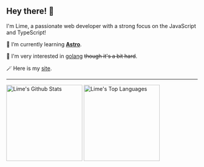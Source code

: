 ## Hey there! 👋

I'm Lime, a passionate web developer with a strong focus on the JavaScript and TypeScript!

🌱 I’m currently learning **[Astro](https://astro.build)**.

🤔 I'm very interested in [golang](https://go.dev/) ~~though it's a bit hard~~.

🪄 Here is my [site](https://limx.fun).

---

<img height=200 align="center" src="https://github-readme-stats.vercel.app/api?username=Liumingxun&show_icons=true&theme=transparent&ring_color=66ccff" alt="Lime's Github Stats"/>
<img height=200 align="center" src="https://github-readme-stats.vercel.app/api/top-langs/?username=Liumingxun&theme=transparent&layout=compact" alt="Lime's Top Languages"/>
